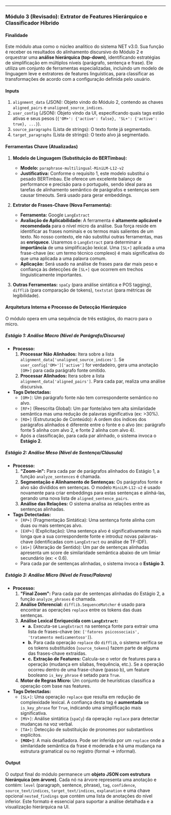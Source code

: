 ---

### **Módulo 3 (Revisado): Extrator de Features Hierárquico e Classificador Híbrido**

#### **Finalidade**

Este módulo atua como o núcleo analítico do sistema NET v3.0. Sua função é receber os resultados do alinhamento discursivo do Módulo 2 e orquestrar uma **análise hierárquica (top-down)**, identificando estratégias de simplificação em múltiplos níveis (parágrafo, sentença e frase). Ele utiliza um conjunto de ferramentas especializadas, incluindo um modelo de linguagem leve e extratores de features linguísticas, para classificar as transformações de acordo com a configuração definida pelo usuário.

#### **Inputs**

1. `alignment_data` (JSON): Objeto vindo do Módulo 2, contendo as chaves `aligned_pairs` e `unaligned_source_indices`.
2. `user_config` (JSON): Objeto vindo da UI, especificando quais tags estão ativas e seus pesos (`{'OM+': {'active': false}, 'SL+': {'active': true}, ...}`).
3. `source_paragraphs` (Lista de strings): O texto fonte já segmentado.
4. `target_paragraphs` (Lista de strings): O texto alvo já segmentado.

#### **Ferramentas Chave (Atualizadas)**

1. **Modelo de Linguagem (Substituição do BERTimbau):**
   
   * **Modelo:** `paraphrase-multilingual-MiniLM-L12-v2`
   * **Justificativa:** Conforme o requisito 1, este modelo substitui o pesado BERTimbau. Ele oferece um excelente balanço de performance e precisão para o português, sendo ideal para as tarefas de alinhamento semântico de parágrafos e sentenças sem causar timeouts. Será usado para gerar embeddings.

2. **Extrator de Frases-Chave (Nova Ferramenta):**
   
   * **Ferramenta:** Google `LangExtract`
   * **Avaliação de Aplicabilidade:** A ferramenta é **altamente aplicável e recomendada** para o nível micro da análise. Sua força reside em identificar as frases nominais e os termos mais salientes de um texto. No nosso contexto, ele não substitui outras ferramentas, mas as **enriquece**. Usaremos o `LangExtract` para determinar a **importância** de uma simplificação lexical. Uma `[SL+]` aplicada a uma frase-chave (ex: um termo técnico complexo) é mais significativa do que uma aplicada a uma palavra comum.
   * **Aplicação:** Será usado na análise de frases para dar mais peso e confiança às detecções de `[SL+]` que ocorrem em trechos linguisticamente importantes.

3. **Outras Ferramentas:** `spaCy` (para análise sintática e POS tagging), `difflib` (para comparação de tokens), `textstat` (para métricas de legibilidade).

#### **Arquitetura Interna e Processo de Detecção Hierárquico**

O módulo opera em uma sequência de três estágios, do macro para o micro.

##### **Estágio 1: Análise Macro (Nível de Parágrafo/Discurso)**

* **Processo:**
  1. **Processar Não Alinhados:** Itera sobre a lista `alignment_data['unaligned_source_indices']`. Se `user_config['OM+']['active']` for verdadeiro, gera uma anotação `[OM+]` para cada parágrafo fonte omitido.
  2. **Processar Alinhados:** Itera sobre a lista `alignment_data['aligned_pairs']`. Para cada par, realiza uma análise discursiva.
* **Tags Detectadas:**
  * `[OM+]`: Um parágrafo fonte não tem correspondente semântico no alvo.
  * `[RF+]` (Reescrita Global): Um par fonte/alvo tem alta similaridade semântica mas uma redução de palavras significativa (ex: >30%).
  * `[RD+]` (Estruturação de Conteúdo): A ordem dos índices dos parágrafos alinhados é diferente entre o fonte e o alvo (ex: parágrafo fonte 5 alinha com alvo 2, e fonte 2 alinha com alvo 4).
  * Após a classificação, para cada par alinhado, o sistema invoca o **Estágio 2**.

##### **Estágio 2: Análise Meso (Nível de Sentença/Cláusula)**

* **Processo:**
  1. **"Zoom-in":** Para cada par de parágrafos alinhados do Estágio 1, a função `analyze_sentences` é chamada.
  2. **Segmentação e Alinhamento de Sentenças:** Os parágrafos fonte e alvo são divididos em sentenças. O modelo `MiniLM-L12-v2` é usado novamente para criar embeddings para estas sentenças e alinhá-las, gerando uma nova lista de `aligned_sentence_pairs`.
  3. **Análise das Relações:** O sistema analisa as relações entre as sentenças alinhadas.
* **Tags Detectadas:**
  * `[RP+]` (Fragmentação Sintática): Uma sentença fonte alinha com duas ou mais sentenças alvo.
  * `[EXP+]` (Explicitação): Uma sentença alvo é significativamente mais longa que a sua correspondente fonte e introduz novas palavras-chave (identificadas com `LangExtract` ou análise de TF-IDF).
  * `[AS+]` (Alteração de Sentido): Um par de sentenças alinhadas apresenta um score de similaridade semântica abaixo de um limiar secundário (ex: < 0.6).
  * Para cada par de sentenças alinhadas, o sistema invoca o **Estágio 3**.

##### **Estágio 3: Análise Micro (Nível de Frase/Palavra)**

* **Processo:**
  1. **"Final Zoom":** Para cada par de sentenças alinhadas do Estágio 2, a função `analyze_phrases` é chamada.
  2. **Análise Diferencial:** `difflib.SequenceMatcher` é usado para encontrar as operações `replace` entre os tokens das duas sentenças.
  3. **Análise Lexical Enriquecida com `LangExtract`:**
     * **a.** Executa-se `LangExtract` na sentença fonte para extrair uma lista de frases-chave (ex: `['fatores psicossociais', 'tratamento medicamentoso']`).
     * **b.** Para cada operação `replace` do `difflib`, o sistema verifica se os tokens substituídos (`source_tokens`) fazem parte de alguma das frases-chave extraídas.
     * **c.** **Extração de Features:** Calcula-se o vetor de features para a operação (mudança em sílabas, frequência, etc.). Se a operação ocorreu dentro de uma frase-chave (passo b), um feature booleano `is_key_phrase` é setado para `True`.
  4. **Motor de Regras Micro:** Um conjunto de heurísticas classifica a operação com base nas features.
* **Tags Detectadas:**
  * `[SL+]`: Uma operação `replace` que resulta em redução de complexidade lexical. A confiança desta tag é **aumentada** se `is_key_phrase` for `True`, indicando uma simplificação mais significativa.
  * `[MV+]`: Análise sintática (`spaCy`) da operação `replace` para detectar mudanças na voz verbal.
  * `[TA+]`: Detecção de substituição de pronomes por substantivos explícitos.
  * **`[MOD+]`**: A mais desafiadora. Pode ser inferida por um `replace` onde a similaridade semântica da frase é moderada e há uma mudança na estrutura gramatical ou no registro (formal -> informal).

#### **Output**

O output final do módulo permanece um **objeto JSON com estrutura hierárquica (em árvore)**. Cada nó na árvore representa uma anotação e contém: `level` (paragraph, sentence, phrase), `tag`, `confidence`, `source_text/indices`, `target_text/indices`, `explanation` e uma chave opcional `nested_findings` que contém uma lista de anotações do nível inferior. Este formato é essencial para suportar a análise detalhada e a visualização hierárquica na UI.
